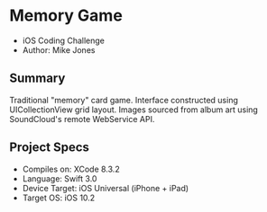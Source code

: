 # Memory Game
- iOS Coding Challenge
- Author: Mike Jones

## Summary
Traditional "memory" card game. Interface constructed using UICollectionView grid layout. Images sourced from album art using SoundCloud's remote WebService API.

## Project Specs
- Compiles on: XCode 8.3.2
- Language: Swift 3.0
- Device Target: iOS Universal (iPhone + iPad)
- Target OS: iOS 10.2
